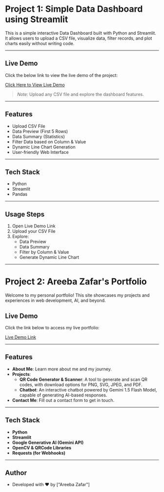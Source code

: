 # Project 1: Simple Data Dashboard using Streamlit

This is a simple interactive Data Dashboard built with Python and Streamlit.  
It allows users to upload a CSV file, visualize data, filter records, and plot charts easily without writing code.

---

## Live Demo

Click the below link to view the live demo of the project:

[Click Here to View Live Demo](https://share.streamlit.io/)

> *Note:* Upload any CSV file and explore the dashboard features.

---

## Features

- Upload CSV File
- Data Preview (First 5 Rows)
- Data Summary (Statistics)
- Filter Data based on Column & Value
- Dynamic Line Chart Generation
- User-friendly Web Interface

---

## Tech Stack

- Python
- Streamlit
- Pandas

---

## Usage Steps

1. Open Live Demo Link
2. Upload your CSV File
3. Explore:
   - Data Preview
   - Data Summary
   - Filter by Column & Value
   - Generate Dynamic Line Chart

---



# Project 2: Areeba Zafar's Portfolio

Welcome to my personal portfolio! This site showcases my projects and experiences in web development, AI, and beyond.

## Live Demo

Click the link below to access my live portfolio:

[Live Demo Link](https://share.streamlit.io/)

---

## Features

- **About Me**: Learn more about me and my journey.
- **Projects**:
    - **QR Code Generator & Scanner**: A tool to generate and scan QR codes, with download options for PNG, SVG, JPEG, and PDF.
    - **Chatbot**: An interactive chatbot powered by Gemini 1.5 Flash Model, capable of generating AI-based responses.
- **Contact Me**: Fill out a contact form to get in touch.

---

## Tech Stack

- **Python**
- **Streamlit**
- **Google Generative AI (Gemini API)**
- **OpenCV & QRCode Libraries**
- **Requests (for Webhooks)**

---

## Author
- Developed with ❤ by ["Areeba Zafar"]

